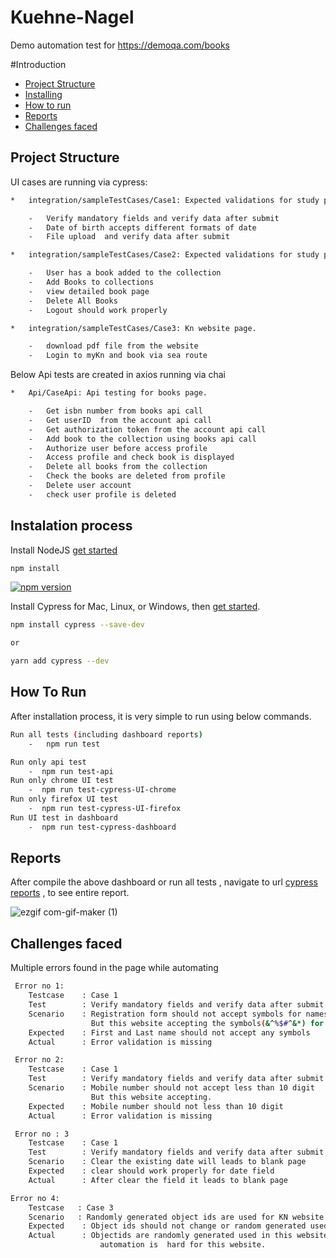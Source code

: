 # Kuehne-Nagel
Demo automation test for https://demoqa.com/books

   #Introduction
   * [Project Structure](##Project-Structure)
   * [Installing](##Installing)
   * [How to run](##How-To-Run)
   * [Reports](##Reports)
   * [Challenges faced](##Challenges-faced)



## Project Structure
   UI cases are running via cypress: 
```bash
*   integration/sampleTestCases/Case1: Expected validations for study portal.

    -   Verify mandatory fields and verify data after submit
    -   Date of birth accepts different formats of date
    -   File upload  and verify data after submit
```
```bash
*   integration/sampleTestCases/Case2: Expected validations for study portal.

    -   User has a book added to the collection
    -   Add Books to collections
    -   view detailed book page
    -   Delete All Books
    -   Logout should work properly
```
```bash
*   integration/sampleTestCases/Case3: Kn website page.

    -   download pdf file from the website
    -   Login to myKn and book via sea route

```
                    
   Below Api tests are created in axios running via chai
```bash
*   Api/CaseApi: Api testing for books page.

    -   Get isbn number from books api call
    -   Get userID  from the account api call
    -   Get authorization token from the account api call
    -   Add book to the collection using books api call
    -   Authorize user before access profile
    -   Access profile and check book is displayed
    -   Delete all books from the collection
    -   Check the books are deleted from profile
    -   Delete user account
    -   check user profile is deleted

```



## Instalation process
   
   Install NodeJS [get started](https://www.pluralsight.com/guides/getting-started-with-nodejs)
```bash
npm install
```

[![npm version](https://badge.fury.io/js/cypress.svg)](https://badge.fury.io/js/cypress)

   Install Cypress for Mac, Linux, or Windows, then [get started](https://on.cypress.io/install).

```bash
npm install cypress --save-dev

or

yarn add cypress --dev
```

## How To Run

   After installation process, it is very simple to run using below commands.
```bash
Run all tests (including dashboard reports)
    -   npm run test

Run only api test 
    -  npm run test-api
Run only chrome UI test
    -  npm run test-cypress-UI-chrome
Run only firefox UI test
    -  npm run test-cypress-UI-firefox
Run UI test in dashboard
    -  npm run test-cypress-dashboard
```


## Reports
   After compile the above dashboard or run all tests , navigate to url [cypress reports](https://dashboard.cypress.io/projects/7ev4ws/analytics/runs-over-time) , to see entire report.
   
  ![ezgif com-gif-maker (1)](https://user-images.githubusercontent.com/20042494/167292984-e5354b6e-4ccf-442d-bc7c-daeaa40d3df6.gif)
  

## Challenges faced
Multiple errors found in the page while automating 

```bash
 Error no 1:
    Testcase    : Case 1
    Test        : Verify mandatory fields and verify data after submit
    Scenario    : Registration form should not accept symbols for names field
                  But this website accepting the symbols(&^%$#^&*) for names field
    Expected    : First and Last name should not accept any symbols
    Actual      : Error validation is missing

 Error no 2:
    Testcase    : Case 1
    Test        : Verify mandatory fields and verify data after submit
    Scenario    : Mobile number should not accept less than 10 digit
                  But this website accepting.
    Expected    : Mobile number should not less than 10 digit
    Actual      : Error validation is missing 

 Error no : 3
    Testcase    : Case 1
    Test        : Verify mandatory fields and verify data after submit
    Scenario    : Clear the existing date will leads to blank page 
    Expected    : clear should work properly for date field
    Actual      : After clear the field it leads to blank page

Error no 4: 
    Testcase   : Case 3
    Scenario   : Randomly generated object ids are used for KN website
    Expected    : Object ids should not change or random generated used for development
    Actual      : Objectids are randomly generated used in this website. it changes every deployement so 
                    automation is  hard for this website.         
```
